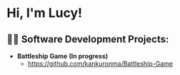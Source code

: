 <h1>Hi, I'm Lucy!

<h2>👨‍💻 Software Development Projects:</h2>

- <b>Battleship Game (In progress) </b>
  - https://github.com/kankuronma/Battleship-Game




